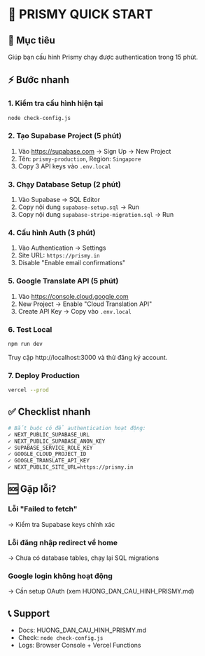 # 🚀 PRISMY QUICK START

## 🎯 Mục tiêu

Giúp bạn cấu hình Prismy chạy được authentication trong 15 phút.

## ⚡ Bước nhanh

### 1. Kiểm tra cấu hình hiện tại

```bash
node check-config.js
```

### 2. Tạo Supabase Project (5 phút)

1. Vào https://supabase.com → Sign Up → New Project
2. Tên: `prismy-production`, Region: `Singapore`
3. Copy 3 API keys vào `.env.local`

### 3. Chạy Database Setup (2 phút)

1. Vào Supabase → SQL Editor
2. Copy nội dung `supabase-setup.sql` → Run
3. Copy nội dung `supabase-stripe-migration.sql` → Run

### 4. Cấu hình Auth (3 phút)

1. Vào Authentication → Settings
2. Site URL: `https://prismy.in`
3. Disable "Enable email confirmations"

### 5. Google Translate API (5 phút)

1. Vào https://console.cloud.google.com
2. New Project → Enable "Cloud Translation API"
3. Create API Key → Copy vào `.env.local`

### 6. Test Local

```bash
npm run dev
```

Truy cập http://localhost:3000 và thử đăng ký account.

### 7. Deploy Production

```bash
vercel --prod
```

## ✅ Checklist nhanh

```bash
# Bắt buộc có để authentication hoạt động:
✓ NEXT_PUBLIC_SUPABASE_URL
✓ NEXT_PUBLIC_SUPABASE_ANON_KEY
✓ SUPABASE_SERVICE_ROLE_KEY
✓ GOOGLE_CLOUD_PROJECT_ID
✓ GOOGLE_TRANSLATE_API_KEY
✓ NEXT_PUBLIC_SITE_URL=https://prismy.in
```

## 🆘 Gặp lỗi?

### Lỗi "Failed to fetch"

→ Kiểm tra Supabase keys chính xác

### Lỗi đăng nhập redirect về home

→ Chưa có database tables, chạy lại SQL migrations

### Google login không hoạt động

→ Cần setup OAuth (xem HUONG_DAN_CAU_HINH_PRISMY.md)

## 📞 Support

- Docs: HUONG_DAN_CAU_HINH_PRISMY.md
- Check: `node check-config.js`
- Logs: Browser Console + Vercel Functions
